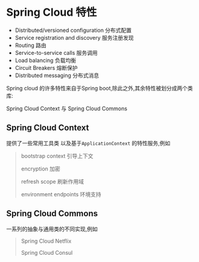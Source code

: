 # Spring Cloud 特性

- Distributed/versioned configuration 分布式配置
- Service registration and discovery    服务注册发现
- Routing 路由
- Service-to-service calls 服务调用
- Load balancing 负载均衡
- Circuit Breakers 熔断保护
- Distributed messaging 分布式消息

Spring cloud 的许多特性来自于Spring boot,除此之外,其余特性被划分成两个类库:

Spring Cloud Context 与 Spring Cloud Commons

## Spring Cloud Context

提供了一些常用工具类 以及基于`ApplicationContext`  的特性服务,例如

>  bootstrap context 引导上下文
>
> encryption 加密
>
> refresh scope 刷新作用域
>
> environment endpoints 环境支持

## Spring Cloud Commons

一系列的抽象与通用类的不同实现,例如

> Spring Cloud Netflix
>
> Spring Cloud Consul

